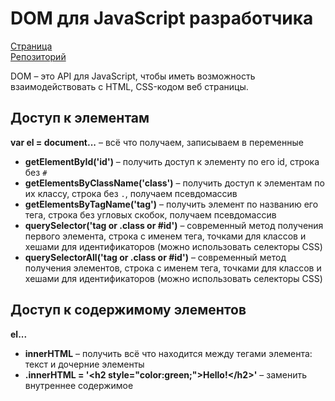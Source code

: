# DOM для JavaScript разработчика

[Страница](https://damir-art.github.io/dom/)<br />
[Репозиторий](https://github.com/damir-art/damir-art.github.io/tree/master/dom)

DOM &ndash; это API для JavaScript, чтобы иметь возможность взаимодействовать с HTML, CSS-кодом веб страницы.

## Доступ к элементам
**var el = document...** &ndash; всё что получаем, записываем в переменные<br />
* **getElementById('id')** &ndash; получить доступ к элементу по его id, строка без `#`<br />
* **getElementsByClassName('class')** &ndash; получить доступ к элементам по их классу, строка без `.`, получаем псевдомассив<br />
* **getElementsByTagName('tag')** &ndash; получить элемент по названию его тега, строка без угловых скобок, получаем псевдомассив<br />
* **querySelector('tag or .class or #id')** &ndash; современный метод получения первого элемента, строка с именем тега, точками для классов и хешами для идентификаторов (можно использовать селекторы CSS)<br />
* **querySelectorAll('tag or .class or #id')** &ndash; современный метод получения элементов, строка с именем тега, точками для классов и хешами для идентификаторов (можно использовать селекторы CSS)<br />

## Доступ к содержимому элементов
**el...**
* **innerHTML** &ndash; получить всё что находится между тегами элемента: текст и дочерние элементы
* **.innerHTML = '&lt;h2 style="color:green;">Hello!&lt;/h2>'** &ndash; заменить внутреннее содержимое
